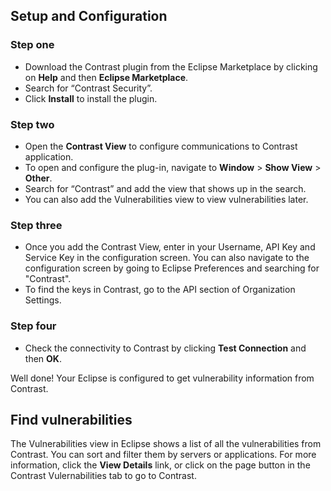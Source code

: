<!--
title: "Downloading Contrast for Eclipse"
description: "Instructions for Downloading and Installing Contrast for Eclipse"
tags: "tools Eclipse Download Installation Ubuntu"
-->

## Setup and Configuration

### Step one

* Download the Contrast plugin from the Eclipse Marketplace by clicking on **Help** and then **Eclipse Marketplace**. 
* Search for “Contrast Security”.
* Click **Install** to install the plugin. 

### Step two

* Open the **Contrast View** to configure communications to Contrast application. 
* To open and configure the plug-in, navigate to **Window** > **Show View** > **Other**. 
* Search for “Contrast” and add the view that shows up in the search. 
* You can also add the Vulnerabilities view to view vulnerabilities later. 

### Step three

* Once you add the Contrast View, enter in your Username, API Key and Service Key in the configuration screen. You can also navigate to the configuration screen by going to Eclipse Preferences and searching for "Contrast". 
* To find the keys in Contrast, go to the API section of Organization Settings.

### Step four 

* Check the connectivity to Contrast by clicking **Test Connection** and then **OK**. 

Well done! Your Eclipse is configured to get vulnerability information from Contrast. 

## Find vulnerabilities

The Vulnerabilities view in Eclipse shows a list of all the vulnerabilities from Contrast. You can sort and filter them by servers or applications. For more information, click the **View Details** link, or click on the page button in the Contrast Vulernabilities tab to go to Contrast. 

